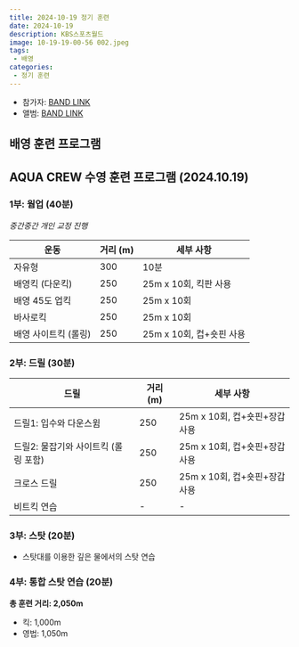 ```yaml
---
title: 2024-10-19 정기 훈련
date: 2024-10-19
description: KBS스포츠월드
image: 10-19-19-00-56 002.jpeg
tags:
 - 배영
categories:
 - 정기 훈련
---
```


- 참가자: [BAND LINK](https://band.us/band/93484357/schedule/4%2F93484357%2F495289262%2F19700101)
- 앨범: [BAND LINK](https://band.us/band/93484357/album/82650251)

## 배영 훈련 프로그램

## AQUA CREW 수영 훈련 프로그램 (2024.10.19)

### 1부: 웜업 (40분)
*중간중간 개인 교정 진행*

| 운동 | 거리 (m) | 세부 사항 |
|------|----------|-----------|
| 자유형 | 300 | 10분 |
| 배영킥 (다운킥) | 250 | 25m x 10회, 킥판 사용 |
| 배영 45도 업킥 | 250 | 25m x 10회 |
| 바사로킥 | 250 | 25m x 10회 |
| 배영 사이트킥 (롤링) | 250 | 25m x 10회, 컵+숏핀 사용 |

### 2부: 드릴 (30분)

| 드릴 | 거리 (m) | 세부 사항 |
|------|----------|-----------|
| 드릴1: 입수와 다운스윔 | 250 | 25m x 10회, 컵+숏핀+장갑 사용 |
| 드릴2: 물잡기와 사이트킥 (롤링 포함) | 250 | 25m x 10회, 컵+숏핀+장갑 사용 |
| 크로스 드릴 | 250 | 25m x 10회, 컵+숏핀+장갑 사용 |
| 비트킥 연습 | - | - |

### 3부: 스탓 (20분)
- 스탓대를 이용한 깊은 물에서의 스탓 연습

### 4부: 통합 스탓 연습 (20분)

**총 훈련 거리: 2,050m**
- 킥: 1,000m
- 영법: 1,050m